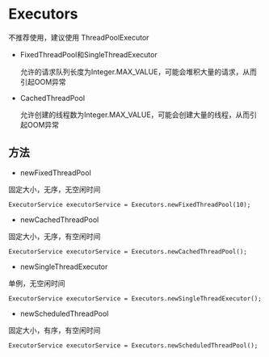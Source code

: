 
# Executors
不推荐使用，建议使用 ThreadPoolExecutor

- FixedThreadPool和SingleThreadExecutor

    允许的请求队列长度为Integer.MAX_VALUE，可能会堆积大量的请求，从而引起OOM异常

- CachedThreadPool

    允许创建的线程数为Integer.MAX_VALUE，可能会创建大量的线程，从而引起OOM异常

## 方法
- newFixedThreadPool

固定大小，无序，无空闲时间
```text
ExecutorService executorService = Executors.newFixedThreadPool(10);
```

- newCachedThreadPool

固定大小，无序，有空闲时间
```text
ExecutorService executorService = Executors.newCachedThreadPool();
```

- newSingleThreadExecutor

单例，无空闲时间
```text
ExecutorService executorService = Executors.newSingleThreadExecutor();
```

- newScheduledThreadPool

固定大小，有序，有空闲时间
```text
ExecutorService executorService = Executors.newScheduledThreadPool();
```
